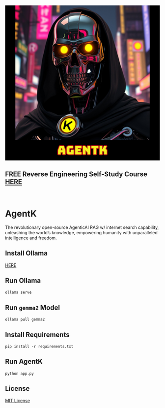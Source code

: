 ![image](https://github.com/mytechnotalent/AgentK/blob/main/AgentK.png?raw=true)

## FREE Reverse Engineering Self-Study Course [HERE](https://github.com/mytechnotalent/Reverse-Engineering-Tutorial)

<br>

# AgentK
The revolutionary open-source AgenticAI RAG w/ internet search capability, unleashing the world’s knowledge, empowering humanity with unparalleled intelligence and freedom.

## Install Ollama
[HERE](https://ollama.com)

## Run Ollama
```
ollama serve
```

## Run `gemma2` Model 
```
ollama pull gemma2
```

## Install Requirements
```
pip install -r requirements.txt
```

## Run AgentK
```
python app.py
```

## License
[MIT License](https://raw.githubusercontent.com/mytechnotalent/AgentK/refs/heads/main/LICENSE)

